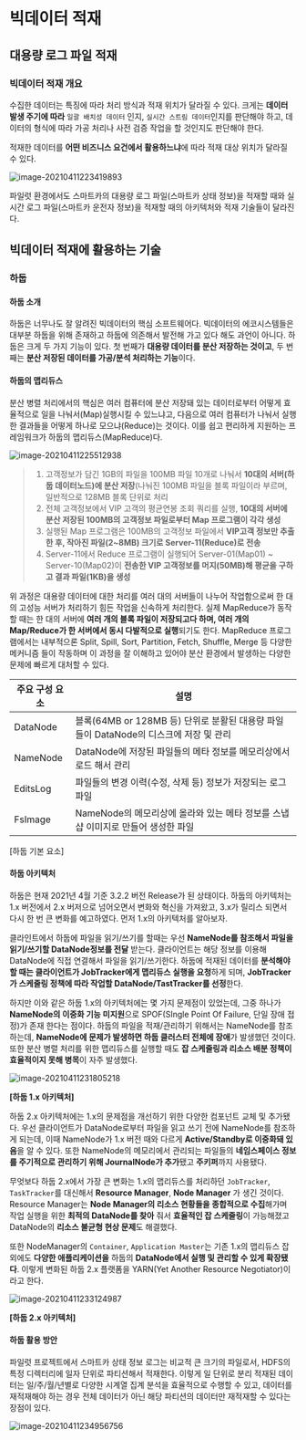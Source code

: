 # 빅데이터 적재

## 대용량 로그 파일 적재

### 빅데이터 적재 개요

수집한 데이터는 특징에 따라 처리 방식과 적재 위치가 달라질 수 있다. 크게는 **데이터 발생 주기에 따라** `일괄 배치성 데이터` 인지, `실시간 스트림 데이터`인지를 판단해야 하고, 데이터의 형식에 따라 가공 처리나 사전 검증 작업을 할 것인지도 판단해야 한다.

적재한 데이터를 **어떤 비즈니스 요건에서 활용하느냐**에 따라 적재 대상 위치가 달라질 수 있다.

![image-20210411223419893](C:\Users\Chorlock\AppData\Roaming\Typora\typora-user-images\image-20210411223419893.png)

파일럿 환경에서도 스마트카의 대용량 로그 파일(스마트카 상태 정보)을 적재할 때와 실시간 로그 파일(스마트카 운전자 정보)을 적재할 때의 아키텍처와 적재 기술들이 달라진다.



## 빅데이터 적재에 활용하는 기술

### 하둡

#### 하둡 소개

하둡은 너무나도 잘 알려진 빅데이터의 핵심 소프트웨어다. 빅데이터의 에코시스템들은 대부분 하둡을 위해 존재하고 하둡에 의존해서 발전해 가고 있다 해도 과언이 아니다. 하둡은 크게 두 가지 기능이 있다. 첫 번째가 **대용량 데이터를 분산 저장하는 것이고**, 두 번째는 **분산 저장된 데이터를 가공/분석 처리하는 기능**이다.



#### 하둡의 맵리듀스

분산 병렬 처리에서의 핵심은 여러 컴퓨터에 분산 저장돼 있는 데이터로부터 어떻게 효율적으로 일을 나눠서(Map)실행시킬 수 있느냐고, 다음으로 여러 컴퓨터가 나눠서 실행한 결과들을 어떻게 하나로 모으냐(Reduce)는 것이다. 이를 쉽고 편리하게 지원하는 프레임워크가 하둡의 맵리듀스(MapReduce)다. 

![image-20210411225512938](C:\Users\Chorlock\AppData\Roaming\Typora\typora-user-images\image-20210411225512938.png)

> 1. 고객정보가 담긴 1GB의 파일을 100MB 파일 10개로 나눠서 **10대의 서버(하둡 데이터노드)에 분산 저장**(나눠진 100MB 파일을 블록 파일이라 부르며, 일반적으로 128MB 블록 단위로 처리
> 2. 전체 고객정보에서 VIP 고객의 평균연봉 조회 쿼리를 실행, **10대의 서버에 분산 저장된 100MB의 고객정보 파일로부터 Map 프로그램이 각각 생성**
> 3. 실행된 Map 프로그램은 100MB의 고객정보 파일에서 **VIP고객 정보만 추출한 후, 작아진 파일(2~8MB) 크기로 Server-11(Reduce)로 전송**
> 4. Server-11에서 Reduce 프로그램이 실행되어 Server-01(Map01) ~ Server-10(Map02)이 **전송한 VIP 고객정보를 머지(50MB)해 평균을 구하고 결과 파일(1KB)을 생성**

위 과정은 대용량 데이터에 대한 처리를 여러 대의 서버들이 나누어 작업함으로써 한 대의 고성능 서버가 처리하기 힘든 작업을 신속하게 처리한다. 실제 MapReduce가 동작할 때는 한 대의 서버에 **여러 개의 블록 파일이 저장되고다 하며, 여러 개의 Map/Reduce가 한 서버에서 동시 다발적으로 실행**되기도 한다. MapReduce 프로그램에서는 내부적으론 Split, Spill, Sort, Partition, Fetch, Shuffle, Merge 등 다양한 메커니즘 들이 작동하며 이 과정을 잘 이해하고 있어야 분산 환경에서 발생하는 다양한 문제에 빠르게 대처할 수 있다.



| 주요 구성 요소 | 설명                                                         |
| -------------- | ------------------------------------------------------------ |
| DataNode       | 블록(64MB or 128MB 등) 단위로 분활된 대용량 파일들이 DataNode의 디스크에 저장 및 관리 |
| NameNode       | DataNode에 저장된 파일들의 메타 정보를 메모리상에서 로드 해서 관리 |
| EditsLog       | 파일들의 변경 이력(수정, 삭제 등) 정보가 저장되는 로그 파일  |
| FsImage        | NameNode의 메모리상에 올라와 있는 메타 정보를 스냅샵 이미지로 만들어 생성한 파일 |

[하둡 기본 요소]



#### 하둡 아키텍처

하둡은 현재 2021년 4월 기준 3.2.2 버전 Release가 된 상태이다. 하둡의 아키텍처는 1.x 버전에서 2.x 버저으로 넘어오면서 변화와 혁신을 가져왔고, 3.x가 릴리스 되면서 다시 한 번 큰 변화를 예고하였다. 먼저 1.x의 아키텍처를 알아보자.



클라인트에서 하둡에 파일을 읽기/쓰기를 할때는 우선 **NameNode를 참조해서 파일을 읽기/쓰기할 DataNode정보를 전달** 받는다. 클라이언트는 해당 정보를 이용해 DataNode에 직접 연결해서 파일을 읽기/쓰기한다. 하둡에 적재된 데이터를 **분석해야 할 때는 클라이언트가 JobTracker에게 맵리듀스 실행을 요청**하게 되며, **JobTracker가 스케줄링 정책에 따라 작업할 DataNode/TastTracker를 선정**한다.



하지만 이와 같은 하둡 1.x의 아키텍처에는 몇 가지 문제점이 있었는데, 그중 하나가 **NameNode의 이중화 기능 미지원**으로 SPOF(SIngle Point Of Failure, 단일 장애 접정)가 존재 한다는 점이다. 하둡의 파일을 적재/관리하기 위해서는 NameNode를 참조하는데, **NameNode에 문제가 발생하면 하둡 클러스터 전체에 장애**가 발생했던 것이다. 또한 분산 병렬 처리를 위한 맵리듀스를 실행할 때도 **잡 스케줄링과 리소스 배분 정책이 효율적이지 못해 병목**이 자주 발생했다.

![image-20210411231805218](C:\Users\Chorlock\AppData\Roaming\Typora\typora-user-images\image-20210411231805218.png)

**[하둡 1.x 아키텍처]**



하둡 2.x 아키텍처에는 1.x의 문제점을 개선하기 위한 다양한 컴포넌트 교체 및 추가됐다. 우선 클라이언트가 DataNode로부터 파일을 읽고 쓰기 전에 NameNode를 참조하게 되는데, 이때 NameNode가 1.x 버전 때와 다르게 **Active/Standby로 이중화돼 있음**을 알 수 있다. 또한 NameNode의 메모리에서 관리되는 파일들의 **네임스페이스 정보를 주기적으로 관리하기 위해 JournalNode가 추가**됐고 **주키퍼**까지 사용됐다.



무엇보다 하둡 2.x에서 가장 큰 변화는 1.x의 맵리듀스를 처리하던 `JobTracker`, `TaskTracker`를 대신해서 **Resource Manager**, **Node Manager** 가 생긴 것이다. Resource Manager는 **Node Manager의 리소스 현황들을 종합적으로 수집**해가며 작업 실행을 위한 **최적의 DataNode를 찾아** 줘서 **효율적인 잡 스케줄링**이 가능해졌고 DataNode의 **리소스 불균형 현상 문제**도 해결했다.



또한 NodeManager의 `Container`, `Application Master`는 기존 1.x의 맵리듀스 잡 외에도 **다양한 애플리케이션을** 하둡의 **DataNode에서 실행 및 관리할 수 있게 확장됐다**. 이렇게 변화된 하둡 2.x 플랫폼을 YARN(Yet Another Resource Negotiator)이라고 한다.



![image-20210411233124987](C:\Users\Chorlock\AppData\Roaming\Typora\typora-user-images\image-20210411233124987.png)

**[하둡 2.x 아키텍처]**



#### 하둡 활용 방안

파일럿 프로젝트에서 스마트카 상태 정보 로그는 비교적 큰 크기의 파일로서, HDFS의 특정 디렉터리에 일자 단위로 파티션해서 적재한다. 이렇게 일 단위로 분리 적재된 데이터는 일/주/월/년별로 다양한 시계열 집계 분석을 효율적으로 수행할 수 있고, 데이터를 재적재해야 하는 경우 전체 데이터가 아닌 해당 파티션의 데이터만 재적재할 수 있다는 장점이 있다.



![image-20210411234956756](C:\Users\Chorlock\AppData\Roaming\Typora\typora-user-images\image-20210411234956756.png)

